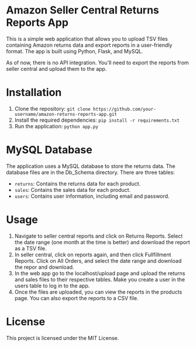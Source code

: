 # Amazon Seller Central Returns Reports App

This is a simple web application that allows you to upload TSV files containing Amazon returns data and export reports in a user-friendly format. The app is built using Python, Flask, and MySQL. 

As of now, there is no API integration. You'll need to export the reports from seller central and upload them to the app.

# Installation

1. Clone the repository: `git clone https://github.com/your-username/amazon-returns-reports-app.git`
2. Install the required dependencies: `pip install -r requirements.txt`
3. Run the application: `python app.py`

# MySQL Database

The application uses a MySQL database to store the returns data. The database files are in the Db_Schema directory. There are three tables:

- `returns`: Contains the returns data for each product.
- `sales`: Contains the sales data for each product.
- `users`: Contains user information, including email and password.

# Usage

1. Navigate to seller central reports and click on Returns Reports. Select the date range (one month at the time is better) and download the report as a TSV file.
2. In seller central, click on reports again, and then click Fullfillment Reports. Click on All Orders, and select the date range and download the repor and download.
3. In the web app go to the localhost/upload page and upload the returns and sales files to their respective tables. Make you create a user in the users table to log in to the app.
4. Once the files are uploaded, you can view the reports in the products page. You can also export the reports to a CSV file.

# License

This project is licensed under the MIT License.




